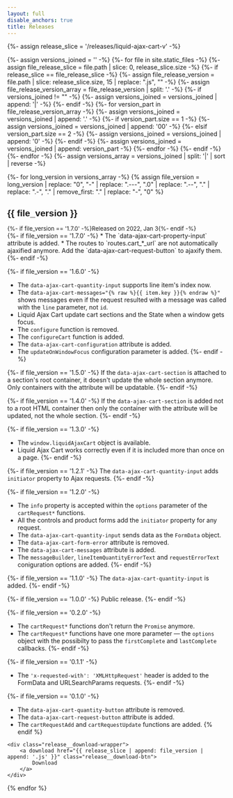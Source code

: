 ```yaml
---
layout: full
disable_anchors: true
title: Releases
---
```


<style>
.release__version {
	font-family: 'Arial Black', 'Arial', sans-serif;
    font-weight: 900;
	line-height: 1;
}

.release__date {
	font-size: 13px;
}

@media (min-width: 1200px) {
	.release {
		display: flex;
		padding: 32px;
		border: 1px solid rgba(0, 0, 0, .1);
	}

	.release:first-child {
		border-color: #FCFF6B;
		background-color: #FCFF6B;
	}

	.release + .release {
		margin-top: 38px;
	}

	.release__heading {
		flex: 0 0 200px;
	}

	.release__version {
		font-size: 48px;
	}

	.release__description {
		flex: 1 0 450px;
	}

	.release__download-wrapper {
		flex: 0 0 auto;
		margin-left: auto;
	}
}
</style>

<div class="release-list">
{%- assign release_slice = '/releases/liquid-ajax-cart-v' -%}

{%- assign versions_joined = '' -%}
{%- for file in site.static_files -%}
	{%- assign file_release_slice = file.path | slice: 0, release_slice.size -%}
	{%- if release_slice == file_release_slice -%}
		{%- assign file_release_version = file.path | slice: release_slice.size, 15 | replace: ".js", "" -%}
		{%- assign file_release_version_array = file_release_version | split: '.' -%}
		{%- if versions_joined != "" -%}
			{%- assign versions_joined = versions_joined | append: '|' -%}
		{%- endif -%}
		{%- for version_part in file_release_version_array -%}
			{%- assign versions_joined = versions_joined | append: '.' -%}
			{%- if version_part.size == 1 -%}
				{%- assign versions_joined = versions_joined | append: '00' -%}
			{%- elsif version_part.size == 2 -%}
				{%- assign versions_joined = versions_joined | append: '0' -%}
			{%- endif -%}
			{%- assign versions_joined = versions_joined | append: version_part -%}
		{%- endfor -%}
	{%- endif -%}
{%- endfor -%}
{%- assign versions_array = versions_joined | split: '|' | sort | reverse -%}

{%- for long_version in versions_array -%}
{% assign file_version = long_version | replace: "0", "-" | replace: ".---", ".0"  | replace: ".--", "." | replace: ".-", "." | remove_first: "." | replace: "-", "0" %}

<div class="release">
	<div class="release__heading">
		<h2 class="release__version">{{ file_version }}</h2>
		<div class="release__date">
			{%- if file_version == '1.7.0' -%}Released on 2022, Jan 3{%- endif -%}
		</div>
	</div>

<div class="release__description" markdown="1">
{%- if file_version == '1.7.0' -%}
* The `data-ajax-cart-property-input` attribute is added.
* The routes to `routes.cart_*_url` are not automatically ajaxified anymore. Add the `data-ajax-cart-request-button` to ajaxify them.
{%- endif -%}

{%- if file_version == '1.6.0' -%}
* The `data-ajax-cart-quantity-input` supports line item's index now.
* The `data-ajax-cart-messages="{% raw %}{{ item.key }}{% endraw %}"` shows messages even if the request resulted with a message was called with the `line` parameter, not `id`.
* Liquid Ajax Cart update cart sections and the State when a window gets focus. 
* The `configure` function is removed.
* The `configureCart` function is added.
* The `data-ajax-cart-configuration` attribute is added.
* The `updateOnWindowFocus` configuration parameter is added.
{%- endif -%}

{%- if file_version == '1.5.0' -%}
If the `data-ajax-cart-section` is attached to a section's root container, it doesn't update the whole section anymore. Only containers with the attribute will be updatable.
{%- endif -%}


{%- if file_version == '1.4.0' -%}
If the `data-ajax-cart-section` is added not to a root HTML container then only the container with the attribute will be updated, not the whole section.
{%- endif -%}

{%- if file_version == '1.3.0' -%}
* The `window.liquidAjaxCart` object is available.
* Liquid Ajax Cart works correctly even if it is included more than once on a page.
{%- endif -%}

{%- if file_version == '1.2.1' -%}
The `data-ajax-cart-quantity-input` adds `initiator` property to Ajax requests.
{%- endif -%}

{%- if file_version == '1.2.0' -%}
* The `info` property is accepted within the `options` parameter of the `cartRequest*` functions.
* All the controls and product forms add the `initiator` property for any request.
* The `data-ajax-cart-quantity-input` sends data as the `FormData` object.
* The `data-ajax-cart-form-error` attribute is removed.
* The `data-ajax-cart-messages` attribute is added.
* The `messageBuilder`, `lineItemQuantityErrorText` and `requestErrorText` coniguration options are added.
{%- endif -%}

{%- if file_version == '1.1.0' -%}
The `data-ajax-cart-quantity-input` is added.
{%- endif -%}

{%- if file_version == '1.0.0' -%}
Public release.
{%- endif -%}

{%- if file_version == '0.2.0' -%}
* The `cartRequest*` functions don't return the `Promise` anymore.
* The `cartRequest*` functions have one more parameter — the `options` object with the possibilty to pass the `firstComplete` and `lastComplete` callbacks.
{%- endif -%}

{%- if file_version == '0.1.1' -%}
* The `'x-requested-with': 'XMLHttpRequest'` header is added to the FormData and URLSearchParams requests.
{%- endif -%}

{%- if file_version == '0.1.0' -%}
* The `data-ajax-cart-quantity-button` attribute is removed.
* The `data-ajax-cart-request-button` attribute is added.
* The `cartRequestAdd` and `cartRequestUpdate` functions are added.
{% endif %}
</div>

	<div class="release__download-wrapper">
		<a download href="{{ release_slice | append: file_version | append: '.js' }}" class="release__download-btn">
			Download
		</a>
	</div>
</div>

{% endfor %}
</div>